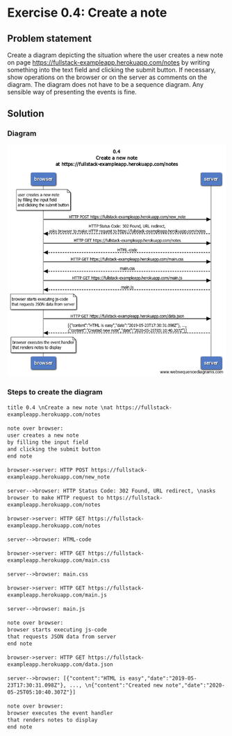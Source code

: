 # Exercise 0.4: Create a note

## Problem statement

Create a diagram depicting the situation where the user creates a new note on page https://fullstack-exampleapp.herokuapp.com/notes by writing something into the text field and clicking the submit button.
If necessary, show operations on the browser or on the server as comments on the diagram.
The diagram does not have to be a sequence diagram. Any sensible way of presenting the events is fine.

## Solution

### Diagram

![Create a new note](./0.4.png)

### Steps to create the diagram

```
title 0.4 \nCreate a new note \nat https://fullstack-exampleapp.herokuapp.com/notes

note over browser:
user creates a new note
by filling the input field
and clicking the submit button
end note

browser->server: HTTP POST https://fullstack-exampleapp.herokuapp.com/new_note

server-->browser: HTTP Status Code: 302 Found, URL redirect, \nasks browser to make HTTP request to https://fullstack-exampleapp.herokuapp.com/notes

browser->server: HTTP GET https://fullstack-exampleapp.herokuapp.com/notes

server-->browser: HTML-code

browser->server: HTTP GET https://fullstack-exampleapp.herokuapp.com/main.css

server-->browser: main.css

browser->server: HTTP GET https://fullstack-exampleapp.herokuapp.com/main.js

server-->browser: main.js

note over browser:
browser starts executing js-code
that requests JSON data from server
end note

browser->server: HTTP GET https://fullstack-exampleapp.herokuapp.com/data.json

server-->browser: [{"content":"HTML is easy","date":"2019-05-23T17:30:31.098Z"}, ..., \n{"content":"Created new note","date":"2020-05-25T05:10:40.307Z"}]

note over browser:
browser executes the event handler
that renders notes to display
end note
```
